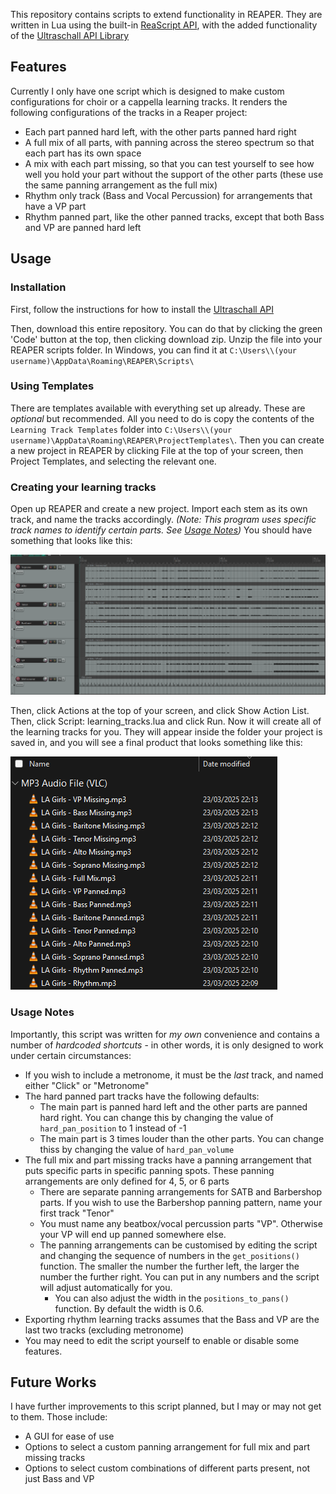 This repository contains scripts to extend functionality in REAPER.
They are written in Lua using the built-in [ReaScript API](https://www.reaper.fm/sdk/reascript/reascript.php), with the added functionality of the [Ultraschall API Library](https://mespotin.uber.space/Ultraschall/US_Api_Introduction_and_Concepts.html)

## Features
Currently I only have one script which is designed to make custom configurations for choir or a cappella learning tracks. It renders the following configurations of the tracks in a Reaper project:
- Each part panned hard left, with the other parts panned hard right
- A full mix of all parts, with panning across the stereo spectrum so that each part has its own space
- A mix with each part missing, so that you can test yourself to see how well you hold your part without the support of the other parts (these use the same panning arrangement as the full mix)
- Rhythm only track (Bass and Vocal Percussion) for arrangements that have a VP part
- Rhythm panned part, like the other panned tracks, except that both Bass and VP are panned hard left

## Usage
### Installation
First, follow the instructions for how to install the [Ultraschall API](https://mespotin.uber.space/Ultraschall/US_Api_Introduction_and_Concepts.html#:~:text=%5E%20How%20to%20install%20Ultraschall%20API)

Then, download this entire repository. You can do that by clicking the green 'Code' button at the top, then clicking download zip. Unzip the file into your REAPER scripts folder. In Windows, you can find it at `C:\Users\\(your username)\AppData\Roaming\REAPER\Scripts\`

### Using Templates
There are templates available with everything set up already. These are _optional_ but recommended. All you need to do is copy the contents of the `Learning Track Templates` folder into `C:\Users\\(your username)\AppData\Roaming\REAPER\ProjectTemplates\`. Then you can create a new project in REAPER by clicking File at the top of your screen, then Project Templates, and selecting the relevant one.

### Creating your learning tracks
Open up REAPER and create a new project. Import each stem as its own track, and name the tracks accordingly. _(Note: This program uses specific track names to identify certain parts. See [Usage Notes](https://github.com/abhchow/reaper_scripts?tab=readme-ov-file#usage-notes))_ You should have something that looks like this:

![image](readme_examples/project_example.png)

Then, click Actions at the top of your screen, and click Show Action List. Then, click Script: learning_tracks.lua and click Run. Now it will create all of the learning tracks for you. They will appear inside the folder your project is saved in, and you will see a final product that looks something like this:

![image](readme_examples/export_example.png)



### Usage Notes
Importantly, this script was written for _my own_ convenience and contains a number of _hardcoded shortcuts_ - in other words, it is only designed to work under certain circumstances:
- If you wish to include a metronome, it must be the _last_ track, and named either "Click" or "Metronome"
- The hard panned part tracks have the following defaults:
  - The main part is panned hard left and the other parts are panned hard right. You can change this by changing the value of `hard_pan_position` to 1 instead of -1
  - The main part is 3 times louder than the other parts. You can change thiss by changing the value of `hard_pan_volume`
- The full mix and part missing tracks have a panning arrangement that puts specific parts in specific panning spots. These panning arrangements are only defined for 4, 5, or 6 parts
  - There are separate panning arrangements for SATB and Barbershop parts. If you wish to use the Barbershop panning pattern, name your first track "Tenor"
  - You must name any beatbox/vocal percussion parts "VP". Otherwise your VP will end up panned somewhere else.
  - The panning arrangements can be customised by editing the script and changing the sequence of numbers in the `get_positions()` function. The smaller the number the further left, the larger the number the further right. You can put in any numbers and the script will adjust automatically for you.
    - You can also adjust the width in the `positions_to_pans()` function. By default the width is 0.6.
- Exporting rhythm learning tracks assumes that the Bass and VP are the last two tracks (excluding metronome)
- You may need to edit the script yourself to enable or disable some features. 


## Future Works
I have further improvements to this script planned, but I may or may not get to them. Those include:
- A GUI for ease of use
- Options to select a custom panning arrangement for full mix and part missing tracks
- Options to select custom combinations of different parts present, not just Bass and VP
